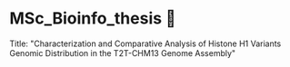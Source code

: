# MSc_Bioinfo_thesis 🧬
Title: "Characterization and Comparative Analysis of Histone H1 Variants Genomic Distribution in the T2T-CHM13 Genome Assembly"
